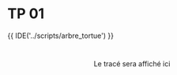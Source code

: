 # TP 01
 
{{ IDE('../scripts/arbre_tortue') }}

<div id="cible_3" class="admonition center" style="display: flex;justify-content: center;align-content:center;flex-direction: column;margin:auto;min-height:5em;text-align:center">
Le  tracé sera affiché ici
</div>

